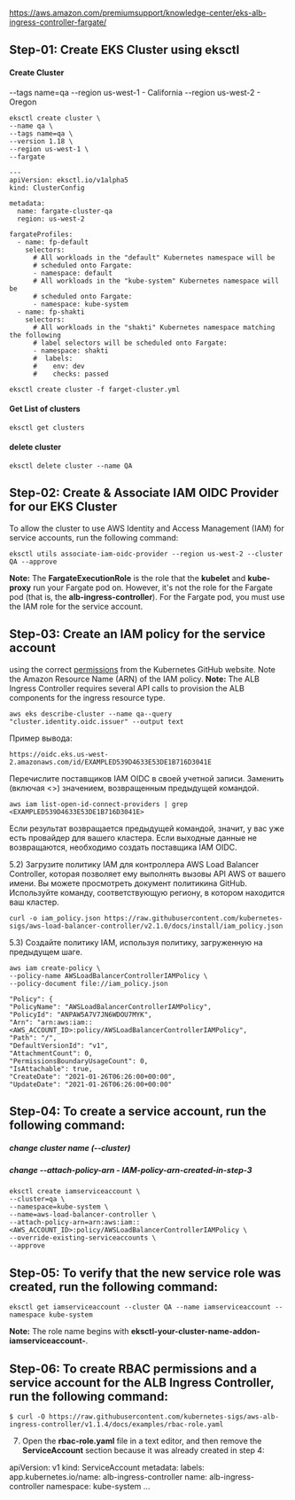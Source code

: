 
https://aws.amazon.com/premiumsupport/knowledge-center/eks-alb-ingress-controller-fargate/
## Step-01: Create EKS Cluster using eksctl

#### Create Cluster
--tags name=qa
--region us-west-1 - California
--region us-west-2 - Oregon

    eksctl create cluster \
    --name qa \
    --tags name=qa \
    --version 1.18 \
    --region us-west-1 \
    --fargate

    ---
    apiVersion: eksctl.io/v1alpha5
    kind: ClusterConfig
    
    metadata:
      name: fargate-cluster-qa
      region: us-west-2
    
    fargateProfiles:
      - name: fp-default
        selectors:
          # All workloads in the "default" Kubernetes namespace will be
          # scheduled onto Fargate:
          - namespace: default
          # All workloads in the "kube-system" Kubernetes namespace will be
          # scheduled onto Fargate:
          - namespace: kube-system
      - name: fp-shakti
        selectors:
          # All workloads in the "shakti" Kubernetes namespace matching the following
          # label selectors will be scheduled onto Fargate:
          - namespace: shakti
          #  labels:
          #    env: dev
          #    checks: passed
      
    eksctl create cluster -f farget-cluster.yml


#### Get List of clusters

    eksctl get clusters

#### delete cluster

    eksctl delete cluster --name QA

##  Step-02: Create & Associate IAM OIDC Provider for our EKS Cluster
To allow the cluster to use AWS Identity and Access Management (IAM) for service accounts, run the following command:

    eksctl utils associate-iam-oidc-provider --region us-west-2 --cluster QA --approve
    
**Note:** The **FargateExecutionRole** is the role that the **kubelet** and **kube-proxy** run your Fargate pod on. However, it's not the role for the Fargate pod (that is, the **alb-ingress-controller**). For the Fargate pod, you must use the IAM role for the service account.


## Step-03: Create an IAM policy for the service account 
using the correct [permissions](https://raw.githubusercontent.com/kubernetes-sigs/aws-alb-ingress-controller/v1.1.4/docs/examples/iam-policy.json) from the Kubernetes GitHub website. Note the Amazon Resource Name (ARN) of the IAM policy.
**Note:** The ALB Ingress Controller requires several API calls to provision the ALB components for the ingress resource type.

    aws eks describe-cluster --name qa--query "cluster.identity.oidc.issuer" --output text

Пример вывода:

    https://oidc.eks.us-west-2.amazonaws.com/id/EXAMPLED539D4633E53DE1B716D3041E

Перечислите поставщиков IAM  OIDC в своей учетной записи. Заменить <EXAMPLED539D4633E53DE1B716D3041E>(включая <>) значением, возвращенным предыдущей командой.

    aws iam list-open-id-connect-providers | grep <EXAMPLED539D4633E53DE1B716D3041E>

Если результат возвращается предыдущей командой, значит, у вас уже есть провайдер для вашего кластера. Если выходные данные не возвращаются, необходимо создать поставщика IAM  OIDC.

5.2) Загрузите политику IAM для контроллера AWS  Load  Balancer  Controller, которая позволяет ему выполнять вызовы API  AWS от вашего имени. Вы можете просмотреть документ политикина GitHub. Используйте команду, соответствующую региону, в котором находится ваш кластер.

    curl -o iam_policy.json https://raw.githubusercontent.com/kubernetes-sigs/aws-load-balancer-controller/v2.1.0/docs/install/iam_policy.json

5.3) Создайте политику IAM, используя политику, загруженную на предыдущем шаге.

    aws iam create-policy \
    --policy-name AWSLoadBalancerControllerIAMPolicy \
    --policy-document file://iam_policy.json

    "Policy": {
    "PolicyName": "AWSLoadBalancerControllerIAMPolicy",
    "PolicyId": "ANPAW5A7V7JN6WDOU7MYK",
    "Arn": "arn:aws:iam::<AWS_ACCOUNT_ID>:policy/AWSLoadBalancerControllerIAMPolicy",
    "Path": "/",
    "DefaultVersionId": "v1",
    "AttachmentCount": 0,
    "PermissionsBoundaryUsageCount": 0,
    "IsAttachable": true,
    "CreateDate": "2021-01-26T06:26:00+00:00",
    "UpdateDate": "2021-01-26T06:26:00+00:00"

## Step-04: To create a service account, run the following command:
##### change cluster name (--cluster)
##### change --attach-policy-arn - IAM-policy-arn-created-in-step-3

    eksctl create iamserviceaccount \
    --cluster=qa \
    --namespace=kube-system \
    --name=aws-load-balancer-controller \
    --attach-policy-arn=arn:aws:iam::<AWS_ACCOUNT_ID>:policy/AWSLoadBalancerControllerIAMPolicy \
    --override-existing-serviceaccounts \
    --approve

## Step-05: To verify that the new service role was created, run the following command:

    eksctl get iamserviceaccount --cluster QA --name iamserviceaccount --namespace kube-system

**Note:** The role name begins with **eksctl-your-cluster-name-addon-iamserviceaccount-**.

## Step-06:  To create RBAC permissions and a service account for the ALB Ingress Controller, run the following command:

    $ curl -O https://raw.githubusercontent.com/kubernetes-sigs/aws-alb-ingress-controller/v1.1.4/docs/examples/rbac-role.yaml

7. Open the **rbac-role.yaml** file in a text editor, and then remove the **ServiceAccount** section because it was already created in step 4:

apiVersion: v1 kind: ServiceAccount metadata: labels: app.kubernetes.io/name: alb-ingress-controller name: alb-ingress-controller namespace: kube-system ...
